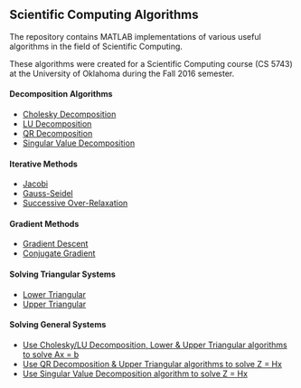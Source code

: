 ## Scientific Computing Algorithms

The repository contains MATLAB implementations of various useful algorithms in the field of Scientific Computing. 

These algorithms were created for a Scientific Computing course (CS 5743) at the University of Oklahoma during the Fall 2016 semester.

#### Decomposition Algorithms

* [Cholesky Decomposition](../master/cholesky_decomposition.m)
* [LU Decomposition](../master/LU_decomposition.m)
* [QR Decomposition](../master/qr_decomposition.m)
* [Singular Value Decomposition](../master/svd_decomposition.m)

#### Iterative Methods

* [Jacobi](../master/jacobi.m)
* [Gauss-Seidel](../master/gauss_seidel.m)
* [Successive Over-Relaxation](../master/sor.m)

#### Gradient Methods

* [Gradient Descent](../master/gradient_descent.m)
* [Conjugate Gradient](../master/conjugate_gradient.m)

#### Solving Triangular Systems

* [Lower Triangular](../master/Lx_b.m)
* [Upper Triangular](../master/Ux_b.m)

#### Solving General Systems 

* [Use Cholesky/LU Decomposition, Lower & Upper Triangular algorithms to solve Ax = b](../master/Ax_b.m)
* [Use QR Decomposition & Upper Triangular algorithms to solve Z = Hx](../master/Z_Hx_QR.m)
* [Use Singular Value Decomposition algorithm to solve Z = Hx](../master/Z_Hx_SVD.m)

